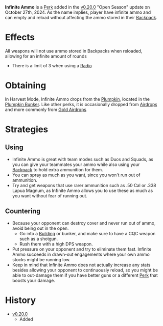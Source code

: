 <Mode />

**Infinite Ammo** is a [Perk](/perks) added in the [v0.20.0](https://github.com/HasangerGames/suroi/releases/tag/v0.20.0) "Open Season" update on October 27th, 2024. As the name implies, player have infinite ammo and can empty and reload without affecting the ammo stored in their [Backpack](/equipment/backpacks).

# Effects
All weapons will not use ammo stored in Backpacks when reloaded, allowing for an infinite amount of rounds
  - There is a limit of 3 when using a [Radio](/weapons/guns/radio)


# Obtaining
In Harvest Mode, Infinite Ammo drops from the [Plumpkin](/obstacles/plumpkin), located in the [Plumpkin Bunker](/buildings/plumpkin_bunker_meta). Like other perks, it is occasionally dropped from [Airdrops](/obstacles/airdrops) and more commonly from [Gold Airdrops](/obstacles/gold_airdrop_crate).

# Strategies
## Using
- Infinite Ammo is great with team modes such as Duos and Squads, as you can give your teammates your ammo while also using your [Backpack](/equipment/backpacks) to hold extra ammunition for them.
- You can spray as much as you want, since you won't run out of ammunition.
- Try and get weapons that use rarer ammunition such as .50 Cal or .338 Lapua Magnum, as Infinite Ammo allows you to use these as much as you want without fear of running out.

## Countering
- Because your opponent can destroy cover and never run out of ammo, avoid being out in the open.
  - Go into a [Building](/buildings) or bunker, and make sure to have a CQC weapon such as a shotgun.
  - Rush them with a high DPS weapon.
- Put pressure on your opponent and try to eliminate them fast. Infinite Ammo succeeds in drawn-out engagements where your own ammo stocks might be running low.
- Keep in mind that Infinite Ammo does not actually increase any stats besides allowing your opponent to continuously reload, so you might be able to out-damage them if you have better guns or a different [Perk](/perks) that boosts your damage.

# History
- [v0.20.0](https://github.com/HasangerGames/suroi/releases/tag/v0.20.0)
  - Added

